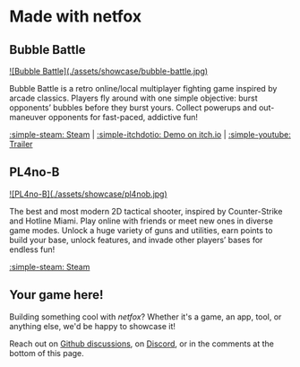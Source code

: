 # Made with netfox

## Bubble Battle

<a href="https://store.steampowered.com/app/3180520/Bubble_Battle/" markdown>
![Bubble Battle](./assets/showcase/bubble-battle.jpg)
</a>

Bubble Battle is a retro online/local multiplayer fighting game inspired by
arcade classics. Players fly around with one simple objective: burst opponents’
bubbles before they burst yours. Collect powerups and out-maneuver opponents
for fast-paced, addictive fun!

[:simple-steam: Steam](https://store.steampowered.com/app/3180520/Bubble_Battle/) | 
[:simple-itchdotio: Demo on itch.io](https://pondersoft.itch.io/bubble-battle) | 
[:simple-youtube: Trailer](https://www.youtube.com/watch?v=AScmJUMOdIk)

## PL4no-B

<a href="https://store.steampowered.com/app/3423700/PL4noB/" markdown>
![PL4no-B](./assets/showcase/pl4nob.jpg)
</a>

The best and most modern 2D tactical shooter, inspired by Counter-Strike and
Hotline Miami. Play online with friends or meet new ones in diverse game modes.
Unlock a huge variety of guns and utilities, earn points to build your base,
unlock features, and invade other players’ bases for endless fun! 

[:simple-steam: Steam](https://store.steampowered.com/app/3423700/PL4noB/)

## Your game here!

Building something cool with *netfox*? Whether it's a game, an app, tool, or
anything else, we'd be happy to showcase it!

Reach out on [Github discussions], on [Discord], or in the comments at the
bottom of this page.


[Github discussions]: https://github.com/foxssake/netfox/discussions/207
[Discord]: https://discord.gg/xWGh4GskG5

